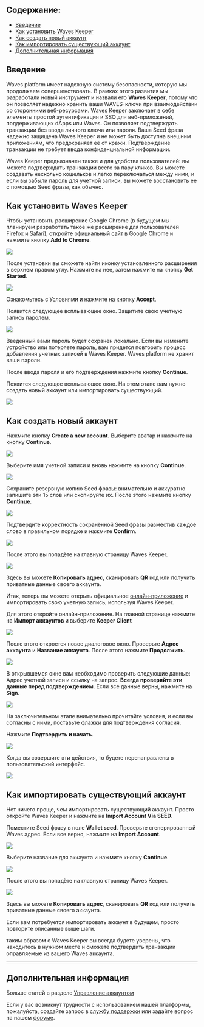 ## **Содержание**:

* [Введение](#введение)
* [Как установить Waves Keeper](#как-установить-waves-keeper)
* [Как создать новый аккаунт](#как-создать-новый-аккаунт)
* [Как импортировать существующий аккаунт](#как-импортировать-существующий-аккаунт)
* [Дополнительная информация](#дополнительная-информация)

## Введение

Waves platform имеет надежную систему безопасности, которую мы продолжаем совершенствовать. В рамках этого развития мы разработали новый инструмент и назвали его **Waves Keeper**, потому что он позволяет надежно хранить ваши WAVES-ключи при взаимодействии со сторонними веб-ресурсами. Waves Keeper заключает в себе элементы простой аутентификация и SSO для веб-приложений, поддерживающих dApps или Waves. Он позволяет подтверждать транзакции без ввода личного ключа или пароля. Ваша Seed фраза надежно защищена Waves Keeper и не может быть доступна внешним приложениям, что предохраняет её от кражи. Подтверждение транзакции не требует ввода конфиденциальной информации.

Waves Keeper предназначен также и для удобства пользователей: вы можете подтверждать транзакции всего за пару кликов. Вы можете создавать несколько кошельков и легко переключаться между ними, и если вы забыли пароль для учетной записи, вы можете восстановить ее с помощью Seed фразы, как обычно.

## Как установить Waves Keeper

Чтобы установить расширение Google Chrome (в будущем мы планируем разработать такое же расширение для пользователей Firefox и Safari), откройте официальный [сайт](https://chrome.google.com/webstore/detail/waves-keeper/lpilbniiabackdjcionkobglmddfbcjo?hl=en) в Google Chrome и нажмите кнопку **Add to Chrome**.

![](/_assets/waves_keeper_00.png)

После установки вы сможете найти иконку установленного расширения в верхнем правом углу. Нажмите на нее, затем нажмите на кнопку **Get Started**.

![](/_assets/waves_keeper_01.png)

Ознакомьтесь с Условиями и нажмите на кнопку **Accept**.

Появится следующее всплывающее окно.
Защитите свою учетную запись паролем.

![](/_assets/waves_keeper_02.png)

Введенный вами пароль будет сохранен локально. Если вы измените устройство или потеряете пароль, вам придется повторить процесс добавления учетных записей в Waves Keeper. Waves platform не хранит ваши пароли.

После ввода пароля и его подтверждения нажмите кнопку **Continue**.

Появится следующее всплывающее окно.
На этом этапе вам нужно создать новый аккаунт или импортировать существующий.

![](/_assets/waves_keeper_03.png)

## Как создать новый аккаунт

Нажмите кнопку **Create a new account**. Выберите аватар и нажмите на кнопку **Continue**.

![](/_assets/waves_keeper_04.png)

Выберите имя учетной записи и вновь нажмите на кнопку **Continue**.

![](/_assets/waves_keeper_05.png)

Сохраните резервную копию Seed фразы: внимательно и аккуратно запишите эти 15 слов или скопируйте их. После этого нажмите кнопку **Continue**.

![](/_assets/waves_keeper_06.png)

Подтвердите корректность сохранённой Seed фразы разместив каждое слово в правильном порядке и нажмите **Confirm**.

![](/_assets/waves_keeper_07.png)

После этого вы попадёте на главную страницу Waves Keeper.

![](/_assets/waves_keeper_08.png)

Здесь вы можете **Копировать адрес**, сканировать **QR** код или получить приватные данные своего аккаунта.

Итак, теперь вы можете открыть официальное [онлайн-приложение](https://client.wavesplatform.com) и импортировать свою учетную запись, используя Waves Keeper.

Для этого откройте онлайн-приложение. На главной странице нажмите на **Импорт аккаунтов** и выберите **Keeper Client**

![](/_assets/waves_keeper_09.png)

После этого откроется новое диалоговое окно. Проверьте **Адрес аккаунта** и **Название аккаунта**. После этого нажмите **Продолжить**.

![](/_assets/waves_keeper_10.png)

В открывшемся окне вам необходимо проверить следующие данные: Адрес учетной записи и ссылку на запрос. **Всегда проверяйте эти данные перед подтверждением**. Если все данные верны, нажмите на **Sign**.

![](/_assets/waves_keeper_11.png)

На заключительном этапе внимательно прочитайте условия, и если вы согласны с ними, поставьте флажки для подтверждения согласия.

Нажмите **Подтвердить и начать**.

![](/_assets/waves_keeper_12.png)

Когда вы совершите эти действия, то будете перенаправлены в пользовательский интерфейс.

![](/_assets/waves_keeper_13.png)

## Как импортировать существующий аккаунт

Нет ничего проще, чем импортировать существующий аккаунт. Просто откройте Waves Keeper и нажмите на **Import Account Via SEED**.

Поместите Seed фразу в поле **Wallet seed**. Проверьте сгенерированный Waves адрес. Если все верно, нажмите на **Import Account**.

![](/_assets/waves_keeper_14.png)

Выберите название для аккаунта и нажмите кнопку **Continue**.

![](/_assets/waves_keeper_05.png)

После этого вы попадёте на главную страницу Waves Keeper.

![](/_assets/waves_keeper_08.png)

Здесь вы можете **Копировать адрес**, сканировать **QR** код или получить приватные данные своего аккаунта.

Если вам потребуется импортировать аккаунт в будущем, просто повторите описанные выше шаги.

таким образом с Waves Keeper вы всегда будете уверены, что находитесь в нужном месте и сможете подтвердить транзакции оправляемые из вашего Waves аккаунта.

___

## Дополнительная информация

Больше статей в разделе [Управление аккаунтом](/waves-client/account-management.md)

Если у вас возникнут трудности с использованием нашей платформы, пожалуйста, создайте запрос в [службу поддержки](https://support.wavesplatform.com/) или задайте вопрос на нашем [форуме](https://forum.wavesplatform.com/).
